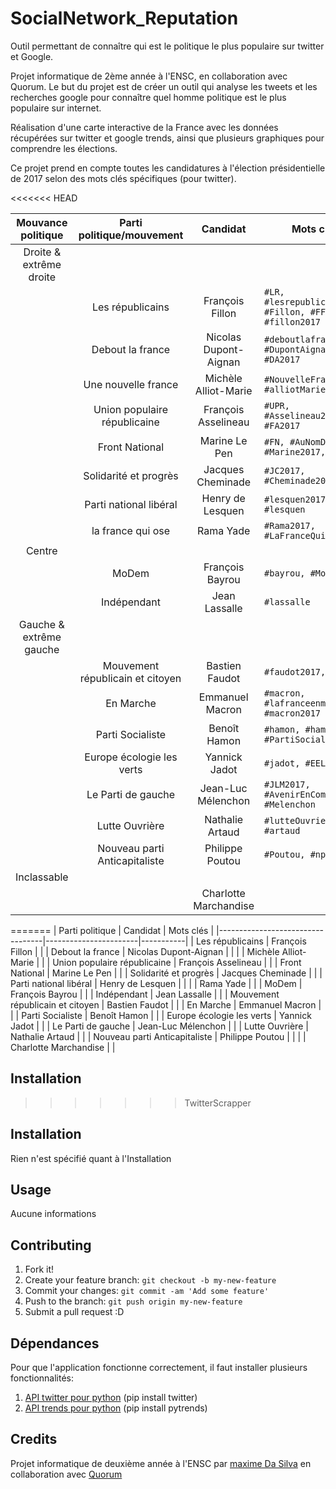 # SocialNetwork_Reputation

Outil permettant de connaître qui est le politique le plus populaire sur twitter et Google.

Projet informatique de 2ème année à l'ENSC, en collaboration avec Quorum.
Le but du projet est de créer un outil qui analyse les tweets et les recherches google pour connaître quel homme politique est le plus populaire sur internet.

Réalisation d'une carte interactive de la France avec les données récupérées sur twitter et google trends, ainsi que plusieurs graphiques pour comprendre les élections.

Ce projet prend en compte toutes les candidatures à l'élection présidentielle de 2017 selon des mots clés spécifiques (pour twitter).

<<<<<<< HEAD

|Mouvance politique     | Parti politique/mouvement        | Candidat              | Mots clés |
|:---------------------:|:--------------------------------:|:---------------------:|-----------|
|Droite & extrême droite|                                  |                       |                                                           |
|                       | Les républicains                 | François Fillon       |    `#LR, #lesrepublicains, #Fillon, #FF2017, #fillon2017` |
|                       |        Debout la france          | Nicolas Dupont-Aignan |    `#deboutlafrance,#DLF #DupontAignan, #DA2017 `         |
|                       |     Une nouvelle france          | Michèle Alliot-Marie  |    `#NouvelleFrance, #alliotMarie`                        |
|                       |   Union populaire républicaine   | François Asselineau   |    `#UPR, #Asselineau2017, #FA2017`                       |
|                       |         Front National           | Marine Le Pen         |    `#FN, #AuNomDuPeuple, #Marine2017,#lePen`              |
|                       |       Solidarité et progrès      | Jacques Cheminade     |    `#JC2017, #Cheminade2017`                              |
|                       |     Parti national libéral       | Henry de Lesquen      |    `#lesquen2017, #lesquen`                               |
|                       |         la france qui ose        | Rama Yade             |    `#Rama2017, #LaFranceQuiOse`                           |
|Centre                 |                                  |                       |                                                           |
|                       |              MoDem               | François Bayrou       |    `#bayrou, #MoDem`                                      |
|                       |           Indépendant            | Jean Lassalle         |    `#lassalle`                                            |
|Gauche & extrême gauche|                                  |                       |                                                           |
|                       | Mouvement républicain et citoyen | Bastien Faudot        |    `#faudot2017, #mrc`                                    |
|                       | En Marche                        | Emmanuel Macron       |    `#macron, #lafranceenmarche, #macron2017`              |
|                       | Parti Socialiste                 | Benoît Hamon          |    `#hamon, #hamon, #PS, #PartiSocialiste`                |
|                       | Europe écologie les verts        | Yannick Jadot         |    `#jadot, #EELV`                                        |
|                       | Le Parti de gauche               | Jean-Luc Mélenchon    |    `#JLM2017, #AvenirEnCommunn, #Melenchon`               |
|                       | Lutte Ouvrière                   | Nathalie Artaud       |    `#lutteOuvriere, #artaud`                              |
|                       | Nouveau parti Anticapitaliste    | Philippe Poutou       |    `#Poutou, #npa`                                        |
|Inclassable            |                                  |                       |                                                           |
|                       |                                  | Charlotte Marchandise |                                                           |
=======
| Parti politique                  | Candidat              | Mots clés |
|----------------------------------|-----------------------|-----------|
| Les républicains                 | François Fillon       |           |
| Debout la france                 | Nicolas Dupont-Aignan |           |
|                                  | Michèle Alliot-Marie  |           |
| Union populaire républicaine     | François Asselineau   |           |
| Front National                   | Marine Le Pen         |           |
| Solidarité et progrès            | Jacques Cheminade     |           |
| Parti national libéral           | Henry de Lesquen      |           |
|                                  | Rama Yade             |           |
| MoDem                            | François Bayrou       |           |
| Indépendant                      | Jean Lassalle         |           |
| Mouvement républicain et citoyen | Bastien Faudot        |           |
| En Marche                        | Emmanuel Macron       |           |
| Parti Socialiste                 | Benoît Hamon          |           |
| Europe écologie les verts        | Yannick Jadot         |           |
| Le Parti de gauche               | Jean-Luc Mélenchon    |           |
| Lutte Ouvrière                   | Nathalie Artaud       |           |
| Nouveau parti Anticapitaliste    | Philippe Poutou       |           |
|                                  | Charlotte Marchandise |           |
## Installation
>>>>>>> TwitterScrapper
## Installation

Rien n'est spécifié quant à l'Installation
## Usage
Aucune informations


## Contributing
1. Fork it!
2. Create your feature branch: `git checkout -b my-new-feature`
3. Commit your changes: `git commit -am 'Add some feature'`
4. Push to the branch: `git push origin my-new-feature`
5. Submit a pull request :D

## Dépendances
Pour que l'application fonctionne correctement, il faut installer plusieurs fonctionnalités:

1. [API twitter pour python](https://github.com/sixohsix/twitter) (pip install twitter)
2. [API trends pour python](https://github.com/GeneralMills/pytrends) (pip install pytrends)

## Credits
Projet informatique de deuxième année à l'ENSC par [maxime Da Silva](https://github.com/maximedasilva) en collaboration avec [Quorum](https://www.quorum-impact.com/)
